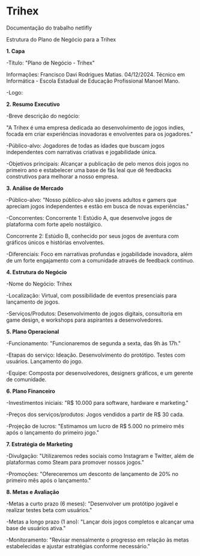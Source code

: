 # Trihex
Documentação do trabalho
netlifly

Estrutura do Plano de Negócio para a Trihex

**1. Capa**

-Título: "Plano de Negócio - Trihex"

Informações:
Francisco Davi Rodrigues Matias.
04/12/2024.
Técnico em Informática - Escola Estadual de Educação Profissional Manoel Mano.

-Logo:


**2. Resumo Executivo**

-Breve descrição do negócio:

"A Trihex é uma empresa dedicada ao desenvolvimento de jogos indies, focada em criar experiências inovadoras e envolventes para os jogadores."

-Público-alvo: Jogadores de todas as idades que buscam jogos independentes com narrativas criativas e jogabilidade única.

-Objetivos principais: Alcançar a publicação de pelo menos dois jogos no primeiro ano e estabelecer uma base de fãs leal que dê feedbacks construtivos para melhorar a nosso empresa.


**3. Análise de Mercado**

-Público-alvo:
"Nosso público-alvo são jovens adultos e gamers que apreciam jogos independentes e estão em busca de novas experiências."

-Concorrentes:
Concorrente 1: Estúdio A, que desenvolve jogos de plataforma com forte apelo nostálgico.

Concorrente 2: Estúdio B, conhecido por seus jogos de aventura com gráficos únicos e histórias envolventes.

-Diferenciais:
Foco em narrativas profundas e jogabilidade inovadora, além de um forte engajamento com a comunidade através de feedback contínuo.


**4. Estrutura do Negócio**

-Nome do Negócio: Trihex

-Localização: Virtual, com possibilidade de eventos presenciais para lançamento de jogos.

-Serviços/Produtos: Desenvolvimento de jogos digitais, consultoria em game design, e workshops para aspirantes a desenvolvedores.


**5. Plano Operacional**

-Funcionamento:
"Funcionaremos de segunda a sexta, das 9h às 17h."

-Etapas do serviço:
Ideação.
Desenvolvimento do protótipo.
Testes com usuários.
Lançamento do jogo.

-Equipe: Composta por desenvolvedores, designers gráficos, e um gerente de comunidade.


**6. Plano Financeiro**

-Investimentos iniciais:
"R$ 10.000 para software, hardware e marketing."

-Preços dos serviços/produtos:
Jogos vendidos a partir de R$ 30 cada.

-Projeção de lucros:
"Estimamos um lucro de R$ 5.000 no primeiro mês após o lançamento do primeiro jogo."


**7. Estratégia de Marketing**


-Divulgação:
"Utilizaremos redes sociais como Instagram e Twitter, além de plataformas como Steam para promover nossos jogos."

-Promoções:
"Ofereceremos um desconto de lançamento de 20% no primeiro mês após o lançamento."


**8. Metas e Avaliação**

-Metas a curto prazo (6 meses):
"Desenvolver um protótipo jogável e realizar testes beta com usuários."

-Metas a longo prazo (1 ano):
"Lançar dois jogos completos e alcançar uma base de usuários ativa."

-Monitoramento:
"Revisar mensalmente o progresso em relação às metas estabelecidas e ajustar estratégias conforme necessário."
